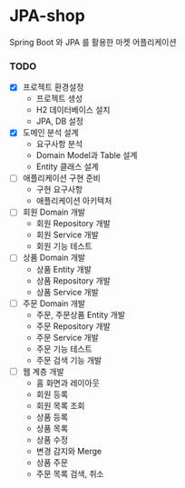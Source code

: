 # JPA-shop
Spring Boot 와 JPA 를 활용한 마켓 어플리케이션


### TODO
- [x]  프로젝트 환경설정
    - 프로젝트 생성
    - H2 데이터베이스 설치
    - JPA, DB 설정
- [x]  도메인 분석 설계
    - 요구사항 분석
    - Domain Model과 Table 설계
    - Entity 클래스 설계
- [ ]  애플리케이션 구현 준비
    - 구현 요구사항
    - 애플리케이션 아키텍처
- [ ]  회원 Domain 개발
    - 회원 Repository 개발
    - 회원 Service 개발
    - 회원 기능 테스트
- [ ]  상품 Domain 개발
    - 상품 Entity 개발
    - 상품 Repository 개발
    - 상품 Service 개발
- [ ]  주문 Domain 개발
    - 주문, 주문상품 Entity 개발
    - 주문 Repository 개발
    - 주문 Service 개발
    - 주문 기능 테스트
    - 주문 검색 기능 개발
- [ ]  웹 계층 개발
    - 홈 화면과 레이아웃
    - 회원 등록
    - 회원 목록 조회
    - 상품 등록
    - 상품 목록
    - 상품 수정
    - 변경 감지와 Merge
    - 상품 주문
    - 주문 목록 검색, 취소
